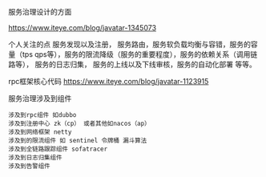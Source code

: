 服务治理设计的方面

https://www.iteye.com/blog/javatar-1345073

个人关注的点 服务发现以及注册， 服务路由，服务软负载均衡与容错，服务的容量（tps qps等），服务的限流降级（服务的重要程度），服务的依赖关系（调用链路等）， 服务的日志归集，
服务的上线以及下线审核，服务的自动化部署 等等。 

rpc框架核心代码
https://www.iteye.com/blog/javatar-1123915

服务治理涉及到组件

    涉及到rpc组件 如dubbo
    涉及到注册中心 zk（cp） 或者其他如nacos（ap）
    涉及到网络框架 netty
    涉及到的限流组件 如 sentinel 令牌桶 漏斗算法        
    涉及到全链路跟踪组件 sofatracer
    涉及到日志归集组件
    涉及到告警组件
    
    